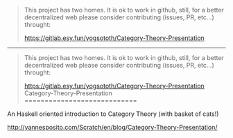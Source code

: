 > This project has two homes.
> It is ok to work in github, still, for a better decentralized web
> please consider contributing (issues, PR, etc...) throught:
>
> https://gitlab.esy.fun/yogsototh/Category-Theory-Presentation

---


> This project has two homes.
> It is ok to work in github, still, for a better decentralized web
> please consider contributing (issues, PR, etc...) throught:
>
> https://gitlab.esy.fun/yogsototh/Category-Theory-Presentation
Category-Theory-Presentation
============================

An Haskell oriented introduction to Category Theory (with basket of cats!)

http://yannesposito.com/Scratch/en/blog/Category-Theory-Presentation/
